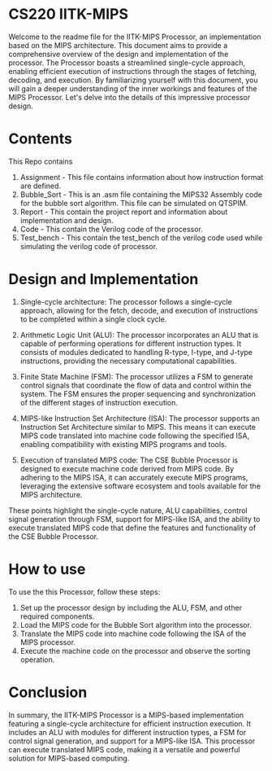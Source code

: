 # CS220  IITK-MIPS
Welcome to the readme file for the IITK-MIPS Processor, an implementation based on the MIPS architecture. This document aims to provide a comprehensive overview of the design and implementation of the processor. The Processor boasts a streamlined single-cycle approach, enabling efficient execution of instructions through the stages of fetching, decoding, and execution. By familiarizing yourself with this document, you will gain a deeper understanding of the inner workings and features of the MIPS Processor. Let's delve into the details of this impressive processor design.

# Contents
This Repo contains
1. Assignment - This file contains information about how instruction format are defined. 
2. Bubble_Sort - This is an .asm file containing the MIPS32 Assembly code for the bubble sort algorithm. This file can be simulated on QTSPIM.
3. Report - This contain the project report and information about implementation and design.
4. Code - This contain the Verilog code of the processor.
5. Test_bench - This contain the test_bench of the verilog code used while simulating the verilog code of processor.

# Design and Implementation
1. Single-cycle architecture: The processor follows a single-cycle approach, allowing for the fetch, decode, and execution of instructions to be completed within a single clock cycle.

2. Arithmetic Logic Unit (ALU): The processor incorporates an ALU that is capable of performing operations for different instruction types. It consists of modules dedicated to handling R-type, I-type, and J-type instructions, providing the necessary computational capabilities.

3. Finite State Machine (FSM): The processor utilizes a FSM to generate control signals that coordinate the flow of data and control within the system. The FSM ensures the proper sequencing and synchronization of the different stages of instruction execution.

4. MIPS-like Instruction Set Architecture (ISA): The processor supports an Instruction Set Architecture similar to MIPS. This means it can execute MIPS code translated into machine code following the specified ISA, enabling compatibility with existing MIPS programs and tools.

5. Execution of translated MIPS code: The CSE Bubble Processor is designed to execute machine code derived from MIPS code. By adhering to the MIPS ISA, it can accurately execute MIPS programs, leveraging the extensive software ecosystem and tools available for the MIPS architecture.

These points highlight the single-cycle nature, ALU capabilities, control signal generation through FSM, support for MIPS-like ISA, and the ability to execute translated MIPS code that define the features and functionality of the CSE Bubble Processor.

# How to use
To use the this Processor, follow these steps:

1. Set up the processor design by including the ALU, FSM, and other required components.
2. Load the MIPS code for the Bubble Sort algorithm into the processor.
3. Translate the MIPS code into machine code following the ISA of the MIPS processor.
4. Execute the machine code on the processor and observe the sorting operation.

# Conclusion
In summary, the IITK-MIPS Processor is a MIPS-based implementation featuring a single-cycle architecture for efficient instruction execution. It includes an ALU with modules for different instruction types, a FSM for control signal generation, and support for a MIPS-like ISA. This processor can execute translated MIPS code, making it a versatile and powerful solution for MIPS-based computing.
